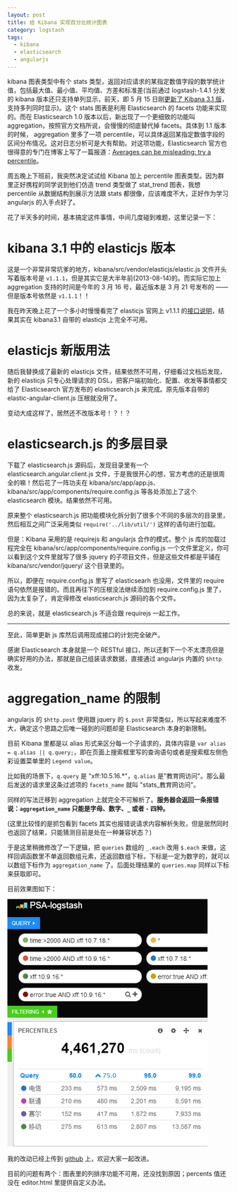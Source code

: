 ```yaml
---
layout: post
title: 给 Kibana 实现百分比统计图表
category: logstash
tags:
  - kibana
  - elasticsearch
  - angularjs
---
```


kibana 图表类型中有个 stats 类型，返回对应请求的某指定数值字段的数学统计值，包括最大值、最小值、平均值、方差和标准差(当前通过 logstash-1.4.1 分发的 kibana 版本还只支持单列显示，前天，即 5 月 15 日刚[更新了 Kibana 3.1 版](http://www.elasticsearch.org/blog/kibana-3-1/)，支持多列同时显示)。这个 stats 图表是利用 Elasticsearch 的 facets 功能来实现的。而在 Elasticsearch 1.0 版本以后，新出现了一个更细致的功能叫 aggregation，按照官方文档所说，会慢慢的彻底替代掉 facets。具体到 1.1 版本的时候， aggregation 里多了一项 percentile，可以具体返回某指定数值字段的区间分布情况。这对日志分析可是大有帮助。对这项功能，Elasticsearch 官方也很得意的专门在博客上写了一篇报道：[Averages can be misleading: try a percentile](http://www.elasticsearch.org/blog/averages-can-dangerous-use-percentile/)。

周五晚上下班前，我突然决定试试给 Kibana 加上 percentile 图表类型。因为群里正好携程的同学说到他们仿造 trend 类型做了 stat_trend 图表，我想 percentile 从数据结构到展示方法跟 stats 都很像，应该难度不大，正好作为学习 angularjs 的入手点好了。

花了半天多的时间，基本搞定这件事情，中间几度碰到难题，这里记录一下：

kibana 3.1 中的 elasticjs 版本
================================

这是一个非常非常坑爹的地方，kibana/src/vendor/elasticjs/elastic.js 文件开头写着版本号是 `v1.1.1`，但是其实它是大半年前(2013-08-14)的。而实际它加上 aggregation 支持的时间是今年的 3 月 16 号，最近版本是 3 月 21 号发布的 ——但是版本号依然是 `v1.1.1`！！

我在昨天晚上花了一个多小时慢慢看完了 elasticjs 官网上 v1.1.1 的[接口说明](http://docs.fullscale.co/elasticjs/ejs.FilterAggregation.html)，结果其实在 kibana3.1 自带的 elasticjs 上完全不可用。

elasticjs 新版用法
================================

随后我替换成了最新的 elasticjs 文件，结果依然不可用，仔细看过文档后发现，新的 elasticjs 只专心处理请求的 DSL，把客户端初始化、配置、收发等事情都交给了 Elasticsearch 官方发布的 elasticsearch.js 来完成。原先版本自带的 elastic-angular-client.js 压根就没用了。

变动大成这样了，居然还不改版本号！？！？

elasticsearch.js 的多层目录
================================

下载了 elasticsearch.js 源码后，发现目录里有一个 elasticsearch.angular.client.js 文件，于是我很开心的想，官方考虑的还是很周全的嘛！然后花了一阵功夫在 kibana/src/app/app.js、kibana/src/app/components/require.config.js 等各处添加上了这个 elasticsearch 模块。结果依然不可用。

原来整个 elasticsearch.js 把功能模块化拆分到了很多个不同的多层次的目录里，然后相互之间广泛采用类似 `require('../lib/util/')` 这样的语句进行加载。

但是：Kibana 采用的是 requirejs 和 angularjs 合作的模式，整个 js 库的加载过程完全在 kibana/src/app/components/require.config.js 一个文件里定义，你可以看到这个文件里就写了很多 jquery 的子项目文件，但是这些文件都是平铺在 kibana/src/vendor/jquery/ 这个目录里的。

所以，即便在 require.config.js 里写了 elasticsearh 也没用，文件里的 require 语句依然是报错的。而且再往下的压根没法继续添加到 require.config.js 里了，因为太复杂了，肯定得修改 elasticsearch.js 源码的各个文件。

总的来说，就是 elasticsearch.js 不适合跟 requirejs 一起工作。

------------------------------------------------------

至此，简单更新 js 库然后调用现成接口的计划完全破产。

感谢 Elasticsearch 本身就是一个 RESTful 接口，所以还剩下一个不太漂亮但是确实好用的办法，那就是自己组装请求数据，直接通过 angularjs 内置的 `$http` 收发。

aggregation_name 的限制
===============================

angularjs 的 `$http.post` 使用跟 jquery 的 `$.post` 非常类似，所以写起来难度不大，确定这个思路之后唯一碰到的问题却是 Elasticsearch 本身的新限制。

目前 Kibana 里都是以 alias 形式来区分每一个子请求的，具体内容是 `var alias = q.alias || q.query;`，即在页面上搜索框里写的查询语句或者是搜索框左侧色彩设置菜单里的 `Legend value`。

比如我的场景下，`q.query` 是 "xff:10.5.16.\*"，`q.alias` 是"教育网访问"。那么最后发送的请求里这条过滤项的 `facets_name` 就叫 "stats\_教育网访问"。

同样的写法迁移到 aggregation 上就完全不可解析了。**服务器会返回一条报错说：`aggregation_name` 只能是字母、数字、`_` 或者 `-` 四种。**

(这里比较怪的是抓包看到 facets 其实也报错说请求内容解析失败，但是居然同时也返回了结果，只能猜测目前是处在一种兼容状态？)

于是这里稍微修改了一下逻辑，把 `queries` 数组的 `_.each` 改用 `$.each` 来做，这样回调函数里不单返回数组元素，还返回数组下标，下标是一定为数字的，就可以以数组下标作为 `aggregation_name` 了。后面处理结果的 `queries.map` 同样以下标来获取即可。

目前效果图如下：

![](/images/uploads/kibana-percentile.png)

我的改动已经上传到 [github](https://github.com/chenryn/kibana/commit/c27b44996bff575886041e0f4f800fda04fbdbde) 上，欢迎大家一起改进。

目前的问题有两个：图表里的列排序功能不可用，还没找到原因；percents 值还没在 editor.html 里提供自定义办法。

